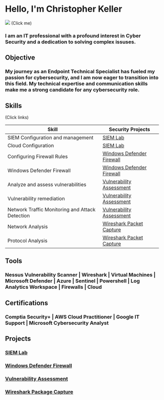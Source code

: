 # Hello, I'm Christopher Keller
<a href="https://www.linkedin.com/in/1914ckeller/"><img src="https://img.shields.io/badge/-LinkedIn-0072b1?&style=for-the-badge&logo=linkedin&logoColor=white" /></a>
(Click me)

  ### I am an IT professional with a profound interest in Cyber Security and a dedication to solving complex issuses.

## Objective

  ### My journey as an Endpoint Technical Specialist has fueled my passion for cybersecurity, and I am now eager to transition into this field. My technical expertise and communication skills make me a strong candidate for any cybersecurity role.

## Skills
(Click links)

| Skill                                         | Security Projects         |
|-----------------------------------------------|----------------------------|
| SIEM Configuration and management | <a href="https://github.com/ckeller1914/SIEM-Lab">SIEM Lab</a>|
| Cloud Configuration | <a href="https://github.com/ckeller1914/SIEM-Lab">SIEM Lab</a>|
| Configuring Firewall Rules | <a href="https://github.com/ckeller1914/Windows-Defender-and-Firewall">Windows Defender Firewall</a>|
| Windows Defender Firewall | <a href="https://github.com/ckeller1914/Windows-Defender-and-Firewall">Windows Defender Firewall</a>|
| Analyze and assess vulnerabilities    | <a href="https://github.com/ckeller1914/Vulnerability-Assessment-with-Nessus">Vulnerability Assessment</a>|
| Vulnerability remediation   | <a href="https://github.com/ckeller1914/Vulnerability-Assessment-with-Nessus">Vulnerability Assessment</a>|
| Network Traffic Monitoring and Attack Detection | <a href="https://github.com/ckeller1914/Vulnerability-Assessment-with-Nessus">Vulnerability Assessment</a>|
| Network Analysis | <a href="https://github.com/ckeller1914/WiresharkPackageCapture">Wireshark Packet Capture</a>|
| Protocol Analysis | <a href="https://github.com/ckeller1914/WiresharkPackageCapture">Wireshark Packet Capture</a>|



## Tools

  ### Nessus Vulnerability Scanner | Wireshark | Virtual Machines | Microsoft Defender | Azure | Sentinel | Powershell | Log Analytics Workspace | Firewalls | Cloud



## Certifications

  ### Comptia Security+ | AWS Cloud Practitioner | Google IT Support | Microsoft Cybersecurity Analyst


## Projects

  ### <a href="https://github.com/ckeller1914/SIEM-Lab">SIEM Lab</a>

  ### <a href="https://github.com/ckeller1914/Windows-Defender-and-Firewall">Windows Defender Firewall</a>
 
  ### <a href="https://github.com/ckeller1914/Vulnerability-Assessment-with-Nessus">Vulnerability Assessment</a>

  ### <a href="https://github.com/ckeller1914/WiresharkPackageCapture">Wireshark Package Capture</a>

